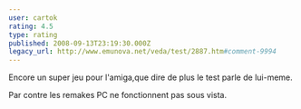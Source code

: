```yaml
---
user: cartok
rating: 4.5
type: rating
published: 2008-09-13T23:19:30.000Z
legacy_url: http://www.emunova.net/veda/test/2887.htm#comment-9994
---
```

Encore un super jeu pour l'amiga,que dire de plus le test parle de lui-meme.

Par contre les remakes PC ne fonctionnent pas sous vista.
